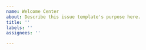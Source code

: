 ```yaml
---
name: Welcome Center
about: Describe this issue template's purpose here.
title: ''
labels: ''
assignees: ''

---
```



